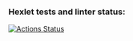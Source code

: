 ### Hexlet tests and linter status:
[![Actions Status](https://github.com/Samir1336/python-project-49/actions/workflows/hexlet-check.yml/badge.svg)](https://github.com/Samir1336/python-project-49/actions)